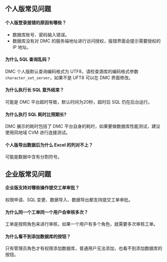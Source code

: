 ## 个人版常见问题
#### 个人版登录报错的原因有哪些？
-  数据库账号、密码输入错误。
- 数据库没有对 DMC 的服务端地址进行访问授权，报错界面会提示需要授权的 IP 地址。
#### 为什么 SQL 查询乱码？
DMC 个人版默认查询编码格式为 UTF8，请检查源库的编码格式参数`character_set_server`，如果不是 UFT8 可以在 DMC 界面修改。
#### 为什么执行长 SQL 意外结束？
可能是 DMC 平台超时导致，默认时间为20秒，超时后 SQL 仍在后台运行。
#### 为什么执行 SQL 耗时比预期长?
DMC 展示的耗时包括了 DMC 平台自身的耗时，如果要做数据库性能测试，建议使用同地域 CVM 进行连接测试。
#### 个人版导出数据后为什么 Excel 的列对不上？
可能是数据中含有分割符号。
## 企业版常见问题
#### 企业版支持对哪些操作提交工单审批？
权限申请、SQL 变更、数据导入、数据导出都支持提交工单审批。
#### 为什么同一个工单同一个用户会审核多次？
工单是按照角色来进行审核，如果一个用户有多个角色，就需要多次审核工单。
#### 为什么看不到添加数据库的按钮？
只有管理员角色才有权限添加数据库，普通用户无法添加，也看不到添加数据库的按钮。